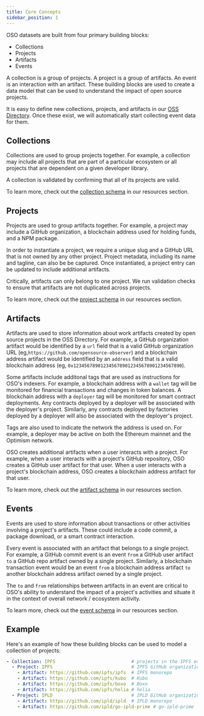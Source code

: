 ```yaml
---
title: Core Concepts
sidebar_position: 1
---
```


OSO datasets are built from four primary building blocks:

- Collections
- Projects
- Artifacts
- Events

A collection is a group of projects. A project is a group of artifacts. An event is an interaction with an artifact. These building blocks are used to create a data model that can be used to understand the impact of open source projects.

It is easy to define new collections, projects, and artifacts in our [OSS
Directory](https://github.com/opensource-oberver/oss-directory). Once these
exist, we will automatically start collecting event data for them.

## Collections

Collections are used to group projects together. For example, a collection may include all projects that are part of a particular ecosystem or all projects that are dependent on a given developer library.

A collection is validated by confirming that all of its projects are valid.

To learn more, check out the [collection schema](../resources/schema/collection) in our resources section.

## Projects

Projects are used to group artifacts together. For example, a project may include a GitHub organization, a blockchain address used for holding funds, and a NPM package.

In order to instantiate a project, we require a unique slug and a GitHub URL that is not owned by any other project. Project metadata, including its name and tagline, can also be be captured. Once instantiated, a project entry can be updated to include additional artifacts.

Critically, artifacts can only belong to one project. We run validation checks to ensure that artifacts are not duplicated across projects.

To learn more, check out the [project schema](../resources/schema/project) in our resources section.

## Artifacts

Artifacts are used to store information about work artifacts created by open source projects in the OSS Directory. For example, a GitHub organization artifact would be identified by a `url` field that is a valid GitHub organization URL (eg,`https://github.com/opensource-observer`) and a blockchain address artifact would be identified by an `address` field that is a valid blockchain address (eg, `0x1234567890123456789012345678901234567890`).

Some artifacts include additonal tags that are used as instructions for OSO's indexers. For example, a blockchain address with a `wallet` tag will be monitored for financial transactions and changes in token balances. A blockchain address with a `deployer` tag will be monitored for smart contract deployments. Any contracts deployed by a deployer will be associated with the deployer's project. Similarly, any contracts deployed by factories deployed by a deployer will also be associated with the deployer's project.

Tags are also used to indicate the network the address is used on. For example, a deployer may be active on both the Ethereum mainnet and the Optimism network.

OSO creates additional artifacts when a user interacts with a project. For example, when a user interacts with a project's GitHub repository, OSO creates a GitHub user artifact for that user. When a user interacts with a project's blockchain address, OSO creates a blockchain address artifact for that user.

To learn more, check out the [artifact schema](../resources/schema/artifact) in our resources section.

## Events

Events are used to store information about transactions or other activities involving a project's artifacts. These could include a code commit, a package download, or a smart contract interaction.

Every event is associated with an artifact that belongs to a single project. For example, a GitHub commit event is an event `from` a GitHub user artifact `to` a GitHub repo artifact owned by a single project. Similarly, a blockchain transaction event would be an event `from` a blockchain address artifact `to` another blockchain address artifact owned by a single project.

The `to` and `from` relationships between artifacts in an event are critical to OSO's ability to understand the impact of a project's activities and situate it in the context of overall network / ecosystem activity.

To learn more, check out the [event schema](../resources/schema/event) in our resources section.

## Example

Here's an example of how these building blocks can be used to model a collection of projects:

```yaml
- Collection: IPFS                            # projects in the IPFS ecosystem
  - Project: IPFS                             # IPFS GitHub organization
    - Artifact: https://github.com/ipfs/ipfs  # IPFS monorepo
    - Artifact: https://github.com/ipfs/kubo  # Kubo
    - Artifact: https://github.com/ipfs/boxo  # Boxo
    - Artifact: https://github.com/ipfs/helia # helia
  - Project: IPLD                             # IPLD GitHub organization
    - Artifact: https://github.com/ipld/ipld  # IPLD monorepo
    - Artifact: https://github.com/ipld/go-ipld-prime # go-ipld-prime
```
